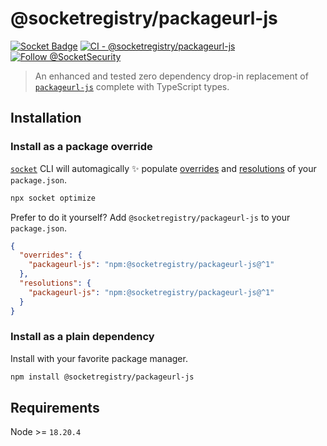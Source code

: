# @socketregistry/packageurl-js

[![Socket Badge](https://socket.dev/api/badge/npm/package/@socketregistry/packageurl-js)](https://socket.dev/npm/package/@socketregistry/packageurl-js)
[![CI - @socketregistry/packageurl-js](https://github.com/SocketDev/packageurl-js/actions/workflows/test.yml/badge.svg)](https://github.com/SocketDev/packageurl-js/actions/workflows/test.yml)
[![Follow @SocketSecurity](https://img.shields.io/twitter/follow/SocketSecurity?style=social)](https://twitter.com/SocketSecurity)

> An enhanced and tested zero dependency drop-in replacement of
> [`packageurl-js`](https://socket.dev/npm/package/packageurl-js) complete with
> TypeScript types.

## Installation

### Install as a package override

[`socket`](https://socket.dev/npm/package/socket) CLI will automagically ✨
populate
[overrides](https://docs.npmjs.com/cli/v9/configuring-npm/package-json#overrides)
and [resolutions](https://yarnpkg.com/configuration/manifest#resolutions) of
your `package.json`.

```sh
npx socket optimize
```

Prefer to do it yourself? Add `@socketregistry/packageurl-js` to your
`package.json`.

```json
{
  "overrides": {
    "packageurl-js": "npm:@socketregistry/packageurl-js@^1"
  },
  "resolutions": {
    "packageurl-js": "npm:@socketregistry/packageurl-js@^1"
  }
}
```

### Install as a plain dependency

Install with your favorite package manager.

```sh
npm install @socketregistry/packageurl-js
```

## Requirements

Node >= `18.20.4`
